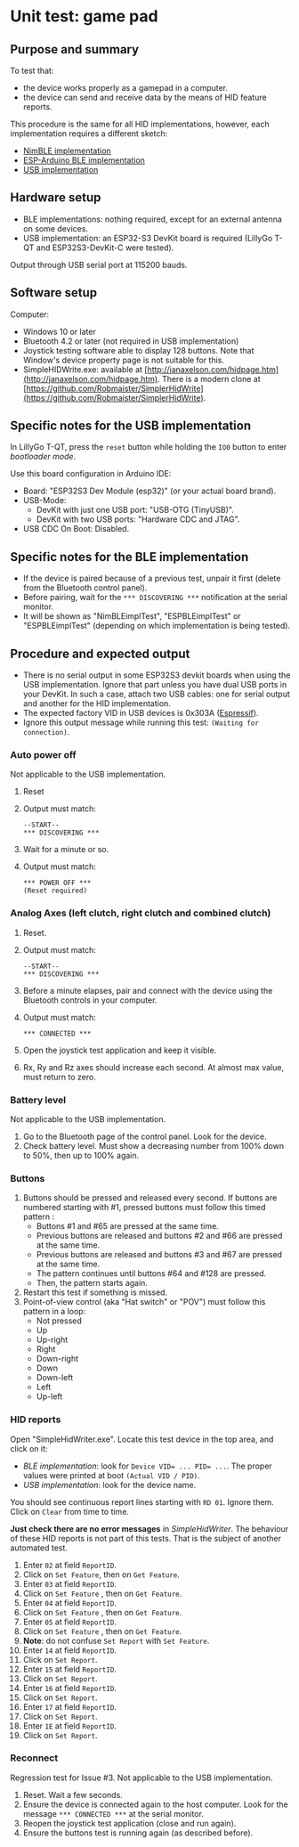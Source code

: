# Unit test: game pad

## Purpose and summary

To test that:

- the device works properly as a gamepad in a computer.
- the device can send and receive data by the means of HID feature reports.

This procedure is the same for all HID implementations,
however, each implementation requires a different sketch:

- [NimBLE implementation](./NimBLEImplTest/NimBLEimplTest.ino)
- [ESP-Arduino BLE implementation](./ESPBLEimplTest/ESPBLEimplTest.ino)
- [USB implementation](./USBImplTest/USBImplTest.ino)

## Hardware setup

- BLE implementations: nothing required, except for an external antenna on some devices.
- USB implementation: an ESP32-S3 DevKit board is required
  (LillyGo T-QT and ESP32S3-DevKit-C were tested).

Output through USB serial port at 115200 bauds.

## Software setup

Computer:

- Windows 10 or later
- Bluetooth 4.2 or later (not required in USB implementation)
- Joystick testing software able to display 128 buttons.
  Note that Window's device property page is not suitable for this.
- SimpleHIDWrite.exe:
  available at [http://janaxelson.com/hidpage.htm](http://janaxelson.com/hidpage.htm).
  There is a modern clone at
  [https://github.com/Robmaister/SimplerHidWrite](https://github.com/Robmaister/SimplerHidWrite).

## Specific notes for the USB implementation

In LillyGo T-QT, press the `reset` button while holding the `IO0` button
to enter *bootloader mode*.

Use this board configuration in Arduino IDE:

- Board: "ESP32S3 Dev Module (esp32)" (or your actual board brand).
- USB-Mode:
  - DevKit with just one USB port: "USB-OTG (TinyUSB)".
  - DevKit with two USB ports: "Hardware CDC and JTAG".
- USB CDC On Boot: Disabled.

## Specific notes for the BLE implementation

- If the device is paired because of a previous test,
  unpair it first (delete from the Bluetooth control panel).
- Before pairing, wait for the `*** DISCOVERING ***` notification at the serial monitor.
- It will be shown as "NimBLEimplTest", "ESPBLEimplTest" or "ESPBLEimplTest"
  (depending on which implementation is being tested).

## Procedure and expected output

- There is no serial output in some ESP32S3 devkit boards
  when using the USB implementation.
  Ignore that part unless you have dual USB ports in your DevKit.
  In such a case, attach two USB cables: one for serial output
  and another for the HID implementation.
- The expected factory VID in USB devices is 0x303A
  ([Espressif](https://docs.espressif.com/projects/esp-iot-solution/en/latest/usb/usb_overview/usb_vid_pid.html)).
- Ignore this output message while running this test:
  `(Waiting for connection)`.

### Auto power off

Not applicable to the USB implementation.

1. Reset
2. Output must match:

   ```text
   --START--
   *** DISCOVERING ***
   ```

3. Wait for a minute or so.
4. Output must match:

   ```text
   *** POWER OFF ***
   (Reset required)
   ```

### Analog Axes (left clutch, right clutch and combined clutch)

1. Reset.
2. Output must match:

   ```text
   --START--
   *** DISCOVERING ***
   ```

3. Before a minute elapses, pair and connect with the device using the Bluetooth controls in your computer.
4. Output must match:

   ```text
   *** CONNECTED ***
   ```

5. Open the joystick test application and keep it visible.
6. Rx, Ry and Rz axes should increase each second. At almost max value, must return to zero.

### Battery level

Not applicable to the USB implementation.

1. Go to the Bluetooth page of the control panel.
   Look for the device.
2. Check battery level.
   Must show a decreasing number from 100% down to 50%,
   then up to 100% again.

### Buttons

1. Buttons should be pressed and released every second.
   If buttons are numbered starting with #1, pressed buttons must follow this timed pattern :
   - Buttons #1 and #65 are pressed at the same time.
   - Previous buttons are released and buttons #2 and #66 are pressed at the same time.
   - Previous buttons are released and buttons #3 and #67 are pressed at the same time.
   - The pattern continues until buttons #64 and #128 are pressed.
   - Then, the pattern starts again.
2. Restart this test if something is missed.
3. Point-of-view control (aka "Hat switch" or "POV") must follow this pattern in a loop:
   - Not pressed
   - Up
   - Up-right
   - Right
   - Down-right
   - Down
   - Down-left
   - Left
   - Up-left

### HID reports

Open "SimpleHidWriter.exe".
Locate this test device in the top area, and click on it:

- *BLE implementation*: look for `Device VID= ... PID= ...`.
  The proper values were printed at boot `(Actual VID / PID)`.
- *USB implementation*: look for the device name.

You should see continuous report lines starting with `RD 01`.
Ignore them. Click on `Clear` from time to time.

**Just check there are no error messages** in *SimpleHidWriter*.
The behaviour of these HID reports is not part of this tests.
That is the subject of another automated test.

1. Enter `02` at field `ReportID`.
2. Click on `Set Feature`, then on `Get Feature`.
3. Enter `03` at field `ReportID`.
4. Click on `Set Feature` , then on `Get Feature`.
5. Enter `04` at field `ReportID`.
6. Click on `Set Feature` , then on `Get Feature`.
7. Enter `05` at field `ReportID`.
8. Click on `Set Feature` , then on `Get Feature`.
9. **Note**: do not confuse `Set Report` with `Set Feature`.
10. Enter `14` at field `ReportID`.
11. Click on `Set Report`.
12. Enter `15` at field `ReportID`.
13. Click on `Set Report`.
14. Enter `16` at field `ReportID`.
15. Click on `Set Report`.
16. Enter `17` at field `ReportID`.
17. Click on `Set Report`.
18. Enter `1E` at field `ReportID`.
19. Click on `Set Report`.

### Reconnect

Regression test for Issue #3.
Not applicable to the USB implementation.

1. Reset. Wait a few seconds.
2. Ensure the device is connected again to the host computer.
   Look for the message `*** CONNECTED ***` at the serial monitor.
3. Reopen the joystick test application (close and run again).
4. Ensure the buttons test is running again (as described before).
